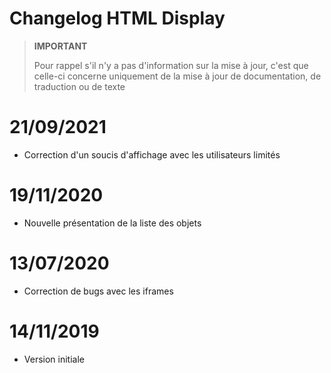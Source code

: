 # Changelog HTML Display

>**IMPORTANT**
>
>Pour rappel s'il n'y a pas d'information sur la mise à jour, c'est que celle-ci concerne uniquement de la mise à jour de documentation, de traduction ou de texte

# 21/09/2021

- Correction d'un soucis d'affichage avec les utilisateurs limités

# 19/11/2020

- Nouvelle présentation de la liste des objets

# 13/07/2020

- Correction de bugs avec les iframes

# 14/11/2019

- Version initiale
